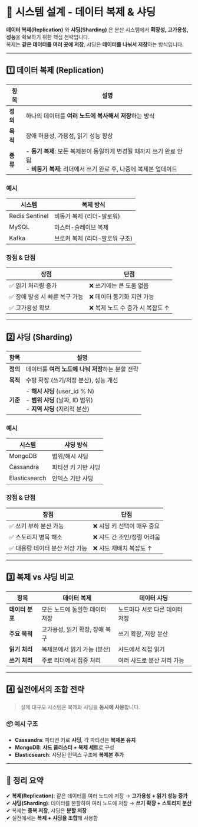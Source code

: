 # 🧭 시스템 설계 - 데이터 복제 & 샤딩

**데이터 복제(Replication)** 와 **샤딩(Sharding)** 은 분산 시스템에서 **확장성, 고가용성, 성능**을 확보하기 위한 핵심 전략입니다.  
복제는 **같은 데이터를 여러 곳에 저장**, 샤딩은 **데이터를 나눠서 저장**하는 방식입니다.

---

## 1️⃣ 데이터 복제 (Replication)

| 항목     | 설명 |
|----------|------|
| **정의** | 하나의 데이터를 **여러 노드에 복사해서 저장**하는 방식 |
| **목적** | 장애 허용성, 가용성, 읽기 성능 향상 |
| **종류** | - **동기 복제**: 모든 복제본이 동일하게 변경될 때까지 쓰기 완료 안 됨<br>- **비동기 복제**: 리더에서 쓰기 완료 후, 나중에 복제본 업데이트 |

### 예시

| 시스템         | 복제 방식          |
|----------------|--------------------|
| Redis Sentinel | 비동기 복제 (리더-팔로워) |
| MySQL          | 마스터-슬레이브 복제     |
| Kafka          | 브로커 복제 (리더-팔로워 구조) |

### 장점 & 단점

| 장점                         | 단점 |
|------------------------------|------|
| ✅ 읽기 처리량 증가            | ❌ 쓰기에는 큰 도움 없음 |
| ✅ 장애 발생 시 빠른 복구 가능 | ❌ 데이터 동기화 지연 가능 |
| ✅ 고가용성 확보              | ❌ 복제 노드 수 증가 시 복잡도 ↑ |

---

## 2️⃣ 샤딩 (Sharding)

| 항목     | 설명 |
|----------|------|
| **정의** | 데이터를 **여러 노드에 나눠 저장**하는 분할 전략 |
| **목적** | 수평 확장 (쓰기/저장 분산), 성능 개선 |
| **기준** | - **해시 샤딩** (user_id % N)<br>- **범위 샤딩** (날짜, ID 범위)<br>- **지역 샤딩** (지리적 분산) |

### 예시

| 시스템          | 샤딩 방식         |
|-----------------|------------------|
| MongoDB         | 범위/해시 샤딩     |
| Cassandra       | 파티션 키 기반 샤딩 |
| Elasticsearch   | 인덱스 기반 샤딩   |

### 장점 & 단점

| 장점                             | 단점 |
|----------------------------------|------|
| ✅ 쓰기 부하 분산 가능             | ❌ 샤딩 키 선택이 매우 중요 |
| ✅ 스토리지 병목 해소              | ❌ 샤드 간 조인/정렬 어려움 |
| ✅ 대용량 데이터 분산 저장 가능     | ❌ 샤드 재배치 복잡도 ↑ |

---

## 3️⃣ 복제 vs 샤딩 비교

| 항목        | 데이터 복제                     | 데이터 샤딩                      |
|-------------|----------------------------------|----------------------------------|
| **데이터 분포** | 모든 노드에 동일한 데이터 저장         | 노드마다 서로 다른 데이터 저장         |
| **주요 목적**   | 고가용성, 읽기 확장, 장애 복구         | 쓰기 확장, 저장 분산                 |
| **읽기 처리**   | 복제본에서 읽기 가능 (분산)           | 샤드에서 직접 읽기                  |
| **쓰기 처리**   | 주로 리더에서 집중 처리               | 여러 샤드로 분산 처리 가능           |

---

## 4️⃣ 실전에서의 조합 전략

> 실제 대규모 시스템은 복제와 샤딩을 **동시에 사용**합니다.

### 📦 예시 구조

- **Cassandra**: 파티션 키로 **샤딩**, 각 파티션은 **복제본 유지**
- **MongoDB**: **샤드 클러스터 + 복제 세트**로 구성
- **Elasticsearch**: 샤딩된 인덱스 구조에 **복제본 추가**

---

## 🎯 정리 요약

✔ **복제(Replication)**: 같은 데이터를 여러 노드에 저장 → **고가용성 + 읽기 성능 증가**  
✔ **샤딩(Sharding)**: 데이터를 분할하여 여러 노드에 저장 → **쓰기 확장 + 스토리지 분산**  
✔ 복제는 **중복 저장**, 샤딩은 **분할 저장**  
✔ 실전에서는 **복제 + 샤딩을 조합**해 사용함
